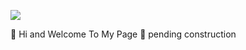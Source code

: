    
   
   ![](https://media.giphy.com/media/AvLKmAcMntkDYPj7G2/giphy.gif)


👾 Hi and Welcome To My Page 👾 pending construction


